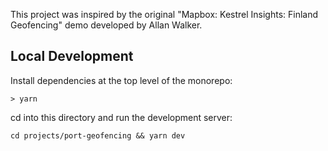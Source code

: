This project was inspired by the original "Mapbox: Kestrel Insights: Finland Geofencing" demo developed by Allan Walker.

## Local Development

Install dependencies at the top level of the monorepo:

```
> yarn
```

cd into this directory and run the development server:

```
cd projects/port-geofencing && yarn dev
```